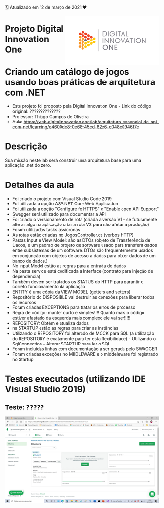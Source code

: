 :spiral_calendar: Atualizado em 12 de março de 2021 :heart:

<img align="right" alt="GIF" height="160px" src="https://github.com/rdeconti/rdeconti-resources/blob/main/Digital%20Innovation%20One%20-%20Logotipo.png" />

# Projeto Digital Innovation One
# Criando um catálogo de jogos usando boas práticas de arquitetura com .NET
- Este projeto foi proposto pela Digital Innovation One - Link do código original: ??????????????
- Professor: Thiago Campos de Oliveira
- Aula: https://web.digitalinnovation.one/lab/arquitetura-essencial-de-api-com-net/learning/e4600dc8-0e68-45cd-82e6-c048c0946f7c

# Descrição
Sua missão neste lab será construir uma arquitetura base para uma aplicação .net do zero.

# Detalhes da aula
- Foi criado o projeto com Visual Studio Code 2019
- Foi utilizada a opção ASP.NET Core Web Application
- Foi utilizada a opção "Configure fo HTTPS" e "Enable open API Support" 
- Swagger será utilizado para documentar a API
- Foi criado o versionamento de rota (criada a versão V1 - se futuramente alterar algo na aplicação criar a rota V2 para não afetar a produção)
- Foram utilizadas tasks assícronas
- As rotas estão criadas no JogosController.cs (verbos HTTP)
- Pastas Input e View Model: são as DTOs (objeto de Transferência de Dados, é um padrão de projeto de software usado para transferir dados 
entre subsistemas de um software. DTOs são frequentemente usados em conjunção com objetos de acesso a dados para obter dados de um banco de dados.)
- No Input Model estão as regras para a entrada de dados
- Na pasta service está codificada a Interface (contrato para injeção de dependência)
- Também devem ser tratados os STATUS do HTTP para garantir o correto funcionamento da aplicação
- ENTITY é uma cópia da VIEW MODEL (getters and setters)
- Repositório do DISPOSIBLE vai destruir as conexões para liberar todos os recursos
- Foram criadas EXCEPTIONS para tratar os erros de processo
- Regra de código: manter curto e simples!!!! Quanto mais o código estiver afastado da esquerda mais complexo ele vai ser!!!!!
- REPOSITORY: Obtém e atualiza dados
- na STARTUP estão as regras para criar as instâncias
- Utilizando o REPOSITORY foi alterado de MOCK para SQL (a utilização do REPOSITORY é exatamente para ter esta flexibilidade) - Utilizando o SqlConnection - Alterar STARTUP para ler o SQL
- Foram incluídas linhas com documentação a ser gerada pelo SWAGGER
- Foram criadas exceções no MIIDLEWARE e o middeleware foi registrado no Startup

# Testes executados (utilizando IDE Visual Studio 2019)

## Teste: ?????
<img src="https://github.com/rdeconti/Projeto-DIO-.Net-API-MongoDB/blob/main/Tests-screens/MongoDB%20-%20Cria%C3%A7%C3%A3o%20do%20cluster.jpg" />
